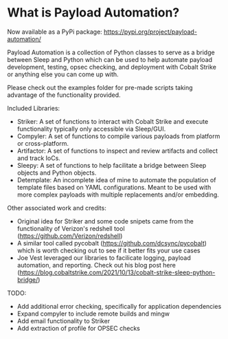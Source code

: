 What is Payload Automation?
=================

Now available as a PyPi package: https://pypi.org/project/payload-automation/

Payload Automation is a collection of Python classes to serve as a bridge between Sleep and Python which can be used to help automate payload development, testing, opsec checking, and deployment with Cobalt Strike or anything else you can come up with.

Please check out the examples folder for pre-made scripts taking advantage of the functionality provided.

Included Libraries:
 - Striker: A set of functions to interact with Cobalt Strike and execute functionality typically only accessible via Sleep/GUI.
 - Compyler: A set of functions to compile various payloads from platform or cross-platform.
 - Artifactor: A set of functions to inspect and review artifacts and collect and track IoCs.
 - Sleepy: A set of functions to help facilitate a bridge between Sleep objects and Python objects.
 - Detemplate: An incomplete idea of mine to automate the population of template files based on YAML configurations. Meant to be used with more complex payloads with multiple replacements and/or embedding.

Other associated work and credits:
 - Original idea for Striker and some code snipets came from the functionality of Verizon's redshell tool (https://github.com/Verizon/redshell)
 - A similar tool called pycobalt (https://github.com/dcsync/pycobalt) which is worth checking out to see if it better fits your use cases
 - Joe Vest leveraged our libraries to facilicate logging, payload automation, and reporting. Check out his blog post here (https://blog.cobaltstrike.com/2021/10/13/cobalt-strike-sleep-python-bridge/)

TODO:
 - Add additional error checking, specifically for application dependencies
 - Expand compyler to include remote builds and mingw
 - Add email functionality to Striker
 - Add extraction of profile for OPSEC checks
